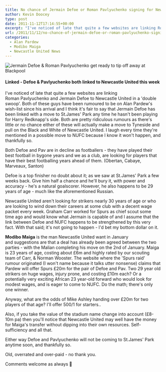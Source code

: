 ```yaml
---
title: No chance of Jermain Defoe or Roman Pavlyuchenko signing for Newcastle United
author: Kevin Doocey
type: post
date: 2011-11-12T17:14:55+00:00
excerpt: "I've noticed of late that quite a few websites are linking Roman Pavlyuchenko and Jermain Defoe to Newcastle United in a 'double swoop'. Both of these guys have been.."
url: /2011/11/12/no-chance-of-jermain-defoe-or-roman-pavlyuchenko-signing-for-newcastle-united/
categories:
  - Alan Pardew
  - Modibo Maiga
  - Newcastle United News
---
```


![Jermain Defoe & Roman Pavlyuchenko get ready to tip off away at Blackpool](https://www.tynetime.com/wp-content/uploads/2011/11/Jermain-Defoe-Roman-Pavlyuchenko-Spurs.jpg "Jermain-Defoe-Roman-Pavlyuchenko-Spurs")

#### Linked - Defoe & Pavlyuchenko both linked to Newcastle United this week

I've noticed of late that quite a few websites are linking Roman Pavlyuchenko and Jermain Defoe to Newcastle United in a 'double swoop'. Both of these guys have been rumoured to be on Alan Pardew's wish-list since his arrival and I think it's fair to say that Jermain Defoe has been linked with a move to St.James' Park any time he hasn't been playing for Harry Redknapp's side. Both are pretty ridiculous rumours as there's little or no chance either of these will actually make a move to Tyneside and pull on the Black and White of Newcastle United. I laugh every time they're mentioned in a possible move to NUFC because I know it won't happen, and thankfully so.

Both Defoe and Pav are in decline as footballers - they have played their best football in bygone years and we as a club, are looking for players that have their best footballing years ahead of them. (Obertan, Cabaye, Marveaux, Santon)

Defoe is a top finisher no doubt about it; as we saw at St.James' Park a few weeks back. Give him half a chance and he'll bury it, with power and accuracy - he's a natural goalscorer. However, he also happens to be 29 years of age - much like the aforementioned Russian.

Newcastle United aren't looking for strikers nearly 30 years of age or who are looking to wind down their careers at some club with a decent wage packet every week. Graham Carr worked for Spurs as chief scout some time ago and would know what Jermain is capable of and I assume that the link between Defoe and NUFC happens to be strengthened by this very fact. With that said; it's not going to happen - I'd bet my bottom dollar on it.

**Modibo Maiga** is the man Newcastle United want in January and suggestions are that a deal has already been agreed between the two parties - with the Malian completing his move on the 2nd of January. Maiga is 23 years of age, costing about £6m and highly rated by our scouting team of Carr, & Norman Wooster. The website where the 'Spurs raid' rumour originated (I won't name because it talks utter nonsense) claims that Pardew will offer Spurs £20m for the pair of Defoe and Pav. Two 29 year old strikers on huge wages, injury prone, and costing £10m each? Or a potentially very exciting African 23 year-old forward who would look for modest wages, and is eager to come to NUFC. Do the math; there's only one winner.

Anyway, what are the odds of Mike Ashley handing over £20m for two players of that age? I'll offer 500/1 for starters..

Also, if you take the value of the stadium name change into account (£8-10m pa) then you'll notice that Newcastle United may well have the money for Maiga's transfer without dipping into their own resources. Self-sufficiency and all that.

Either way Defoe and Pavlyuchenko will not be coming to St.James' Park anytime soon, and thankfully so.

Old, overrated and over-paid - no thank you.

Comments welcome as always 🙂
